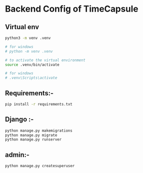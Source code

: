# Backend Config of TimeCapsule
## Virtual env
```bash
python3 -m venv .venv

# for windows
# python -m venv .venv

# to activate the virtual environment
source .venv/bin/activate

# for windows
# .venv\Scripts\activate
```
## Requirements:-
```bash
pip install -r requirements.txt
```

## Django :-
```bash
python manage.py makemigrations
python manage.py migrate
python manage.py runserver
```

## admin:-
```bash
python manage.py createsuperuser
```
